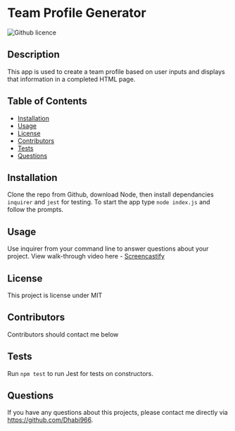 # Team Profile Generator 
![Github licence](http://img.shields.io/badge/License-MIT-green.svg)

## Description 
This app is used to create a team profile based on user inputs and displays that information in a completed HTML page. 
 
## Table of Contents
* [Installation](#installation)
* [Usage](#usage)
* [License](#license)
* [Contributors](#contributing)
* [Tests](#tests)
* [Questions](#questions)

## Installation 
Clone the repo from Github, download Node, then install dependancies `inquirer` and `jest` for testing.  To start the app type `node index.js` and follow the prompts.

## Usage 
Use inquirer from your command line to answer questions about your project.
View walk-through video here - [Screencastify]()<br>


## License 
This project is license under MIT

## Contributors
Contributors should contact me below 

## Tests
Run `npm test` to run Jest for tests on constructors. 

## Questions
If you have any questions about this projects, please contact me directly via https://github.com/Dhabi966.